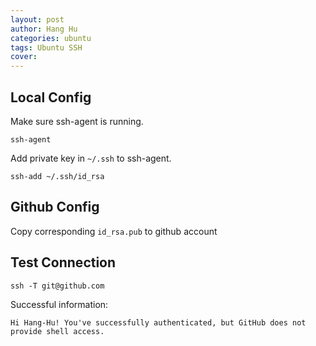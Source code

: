 ```yaml
---
layout: post
author: Hang Hu
categories: ubuntu
tags: Ubuntu SSH 
cover: 
---
```


## Local Config

Make sure ssh-agent is running.
```
ssh-agent
```

Add private key in `~/.ssh` to ssh-agent.

```
ssh-add ~/.ssh/id_rsa
```

## Github Config

Copy corresponding `id_rsa.pub` to github account

## Test Connection

```
ssh -T git@github.com
```

Successful information:

```
Hi Hang-Hu! You've successfully authenticated, but GitHub does not provide shell access.
```
